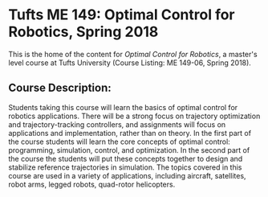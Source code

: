 # Tufts ME 149: Optimal Control for Robotics, Spring 2018

This is the home of the content for *Optimal Control for Robotics*,
a master's level course at Tufts University (Course Listing: ME 149-06, Spring 2018).

## Course Description:
Students taking this course will learn the basics of optimal control for robotics applications. There will be a strong focus on trajectory optimization and trajectory-tracking controllers, and assignments will focus on applications and implementation, rather than on theory. In the first part of the course students will learn the core concepts of optimal control: programming, simulation, control, and optimization. In the second part of the course the students will put these concepts together to design and stabilize reference trajectories in simulation. The topics covered in this course are used in a variety of applications, including aircraft, satellites, robot arms, legged robots, quad-rotor helicopters.
